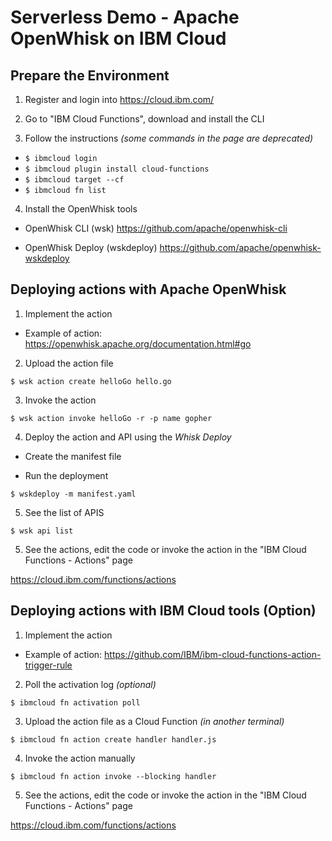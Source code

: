 # Serverless Demo - Apache OpenWhisk on IBM Cloud

## Prepare the Environment

1. Register and login into <https://cloud.ibm.com/>

2. Go to "IBM Cloud Functions", download and install the CLI

3. Follow the instructions *(some commands in the page are deprecated)*

  - `$ ibmcloud login`
  - `$ ibmcloud plugin install cloud-functions`
  - `$ ibmcloud target --cf`
  - `$ ibmcloud fn list`
  
4. Install the OpenWhisk tools
  
  - OpenWhisk CLI (wsk) <https://github.com/apache/openwhisk-cli>
  
  - OpenWhisk Deploy (wskdeploy) <https://github.com/apache/openwhisk-wskdeploy>
  
## Deploying actions with Apache OpenWhisk

1. Implement the action

  - Example of action: <https://openwhisk.apache.org/documentation.html#go>

2. Upload the action file

  `$ wsk action create helloGo hello.go`

3. Invoke the action

  `$ wsk action invoke helloGo -r -p name gopher`

4. Deploy the action and API using the *Whisk Deploy*

  - Create the manifest file

  - Run the deployment
  
  `$ wskdeploy -m manifest.yaml`
  
5. See the list of APIS

  `$ wsk api list`

5. See the actions, edit the code or invoke the action in the "IBM Cloud Functions - Actions" page

  <https://cloud.ibm.com/functions/actions>

## Deploying actions with IBM Cloud tools (Option)

1. Implement the action

  - Example of action: <https://github.com/IBM/ibm-cloud-functions-action-trigger-rule>

2. Poll the activation log *(optional)*

  `$ ibmcloud fn activation poll` 

3. Upload the action file as a Cloud Function *(in another terminal)*

  `$ ibmcloud fn action create handler handler.js `

4. Invoke the action manually

  `$ ibmcloud fn action invoke --blocking handler`

5. See the actions, edit the code or invoke the action in the "IBM Cloud Functions - Actions" page

  <https://cloud.ibm.com/functions/actions>
